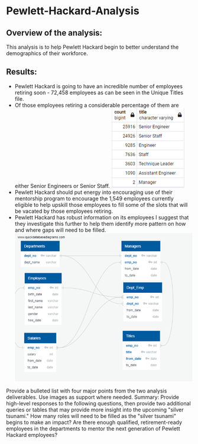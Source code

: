 # Pewlett-Hackard-Analysis
## Overview of the analysis: 
This analysis is to help Pewlett Hackard begin to better understand the demographics of their workforce.

## Results: 

- Pewlett Hackard is going to have an incredible number of employees retiring soon - 72,458 employees as can be seen in the Unique Titles file.
- Of those employees retiring a considerable percentage of them are either Senior Engineers or Senior Staff.
![retiring_titles](https://github.com/ethomas33/Pewlett-Hackard-Analysis/blob/eba21d7d61e3eaa7be606c07cf5bf74c534c4b88/Resources/retiring_titles.png)
- Pewlett Hackard should put energy into encouraging use of their mentorship program to encourage the 1,549 employees currently eligible to help upskill those employees to fill some of the slots that will be vacated by those employees retiring.
- Pewlett Hackard has robust information on its employees I suggest that they investigate this further to help them identify more pattern on how and where gaps will need to be filled. 
![ERD](https://github.com/ethomas33/Pewlett-Hackard-Analysis/blob/fe3d9e85db8903ebbeeee7ce9df6655e60b5c853/Resources/EmployeeDB.png)

Provide a bulleted list with four major points from the two analysis deliverables. Use images as support where needed.
Summary: Provide high-level responses to the following questions, then provide two additional queries or tables that may provide more insight into the upcoming "silver tsunami."
How many roles will need to be filled as the "silver tsunami" begins to make an impact?
Are there enough qualified, retirement-ready employees in the departments to mentor the next generation of Pewlett Hackard employees?